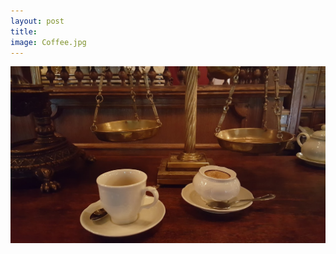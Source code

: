 ```yaml
---
layout: post
title: 
image: Coffee.jpg
---
```


![](https://github.com/davideantonioli/davideantonioli.github.io/blob/master/images/Coffee.jpg)
<!-- (davideantonioli.github.io/images/Coffee.jpg) -->


